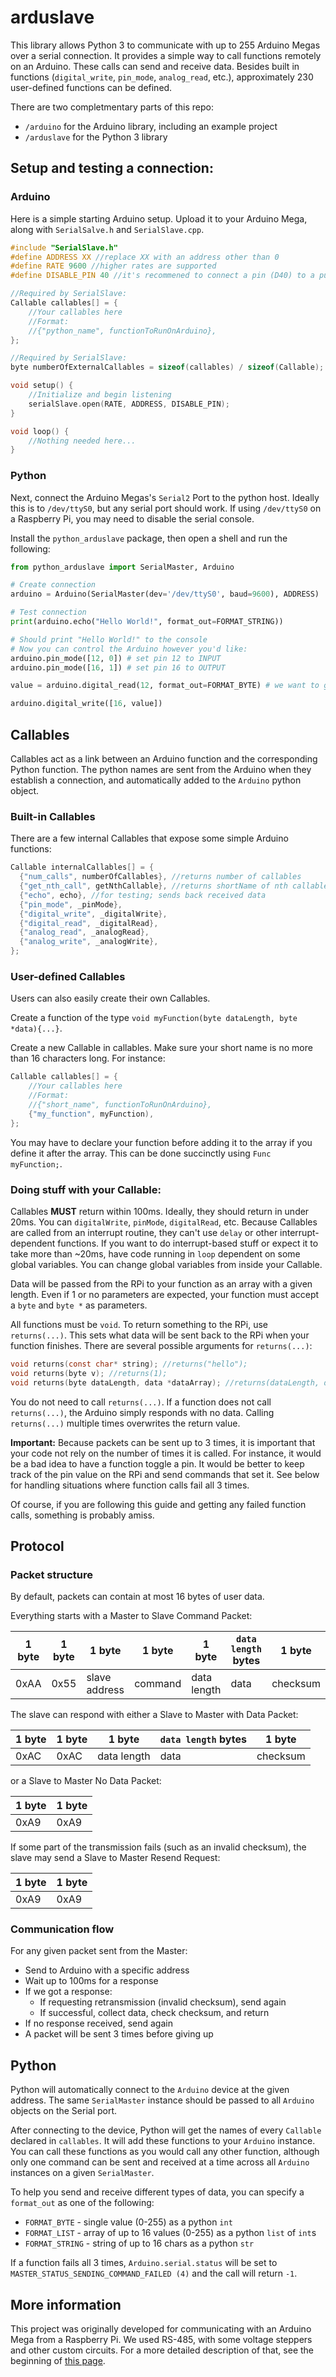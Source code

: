 # arduslave
This library allows Python 3 to communicate with up to 255 Arduino Megas over a serial connection.  It provides a simple way to call functions remotely on an Arduino.  These calls can send and receive data.  Besides built in functions (`digital_write`, `pin_mode`, `analog_read`, etc.), approximately 230 user-defined functions can be defined.

There are two completmentary parts of this repo:
 - `/arduino` for the Arduino library, including an example project
 - `/arduslave` for the Python 3 library


## Setup and testing a connection:

### Arduino

Here is a simple starting Arduino setup.  Upload it to your Arduino Mega, along with `SerialSalve.h` and `SerialSlave.cpp`.
```C
#include "SerialSlave.h"
#define ADDRESS XX //replace XX with an address other than 0
#define RATE 9600 //higher rates are supported
#define DISABLE_PIN 40 //it's recommened to connect a pin (D40) to a pulldown resistor that disables the serial transmission line

//Required by SerialSlave:
Callable callables[] = {
    //Your callables here
    //Format:
    //{"python_name", functionToRunOnArduino},
};

//Required by SerialSlave:
byte numberOfExternalCallables = sizeof(callables) / sizeof(Callable);

void setup() {
    //Initialize and begin listening
    serialSlave.open(RATE, ADDRESS, DISABLE_PIN); 
}

void loop() {
    //Nothing needed here...
}
```

### Python
Next, connect the Arduino Megas's `Serial2` Port to the python host.  Ideally this is to `/dev/ttyS0`, but any serial port should work.  If using `/dev/ttyS0` on a Raspberry Pi, you may need to disable the serial console.

Install the `python_arduslave` package, then open a shell and run the following:

```python
from python_arduslave import SerialMaster, Arduino

# Create connection
arduino = Arduino(SerialMaster(dev='/dev/ttyS0', baud=9600), ADDRESS)

# Test connection
print(arduino.echo("Hello World!", format_out=FORMAT_STRING))

# Should print "Hello World!" to the console
# Now you can control the Arduino however you'd like:
arduino.pin_mode([12, 0]) # set pin 12 to INPUT
arduino.pin_mode([16, 1]) # set pin 16 to OUTPUT

value = arduino.digital_read(12, format_out=FORMAT_BYTE) # we want to get a single value; without format_out this would return a list with a single element

arduino.digital_write([16, value]) 
```

## Callables

Callables act as a link between an Arduino function and the corresponding Python function.  The python names are sent from the Arduino when they establish a connection, and automatically added to the `Arduino` python object.

### Built-in Callables

There are a few internal Callables that expose some simple Arduino functions:
```C
Callable internalCallables[] = {
  {"num_calls", numberOfCallables}, //returns number of callables
  {"get_nth_call", getNthCallable}, //returns shortName of nth callable
  {"echo", echo}, //for testing; sends back received data
  {"pin_mode", _pinMode},
  {"digital_write", _digitalWrite},
  {"digital_read", _digitalRead},
  {"analog_read", _analogRead},
  {"analog_write", _analogWrite},
};
```

### User-defined Callables

Users can also easily create their own Callables.

Create a function of the type `void myFunction(byte dataLength, byte *data){...}`.  

Create a new Callable in callables.  Make sure your short name is no more than 16 characters long.  For instance:

```C
Callable callables[] = {
    //Your callables here
    //Format:
    //{"short_name", functionToRunOnArduino},
    {"my_function", myFunction),
};
```
You may have to declare your function before adding it to the array if you define it after the array.  This can be done succinctly using `Func myFunction;`.  

### Doing stuff with your Callable:

Callables **MUST** return within 100ms.  Ideally, they should return in under 20ms.  You can `digitalWrite`, `pinMode`, `digitalRead`, etc.  Because Callables are called from an interrupt routine, they can't use `delay` or other interrupt-dependent functions.  If you want to do interrupt-based stuff or expect it to take more than ~20ms, have code running in `loop` dependent on some global variables.  You can change global variables from inside your Callable.

Data will be passed from the RPi to your function as an array with a given length.  Even if 1 or no parameters are expected, your function must accept a `byte` and `byte *` as parameters.

All functions must be `void`.  To return something to the RPi, use `returns(...)`.  This sets what data will be sent back to the RPi when your function finishes.  There are several possible arguments for `returns(...)`:

```C
void returns(const char* string); //returns("hello");
void returns(byte v); //returns(1);
void returns(byte dataLength, data *dataArray); //returns(dataLength, data); as in echo
```

You do not need to call `returns(...)`.  If a function does not call `returns(...)`, the Arduino simply responds with no data.  Calling `returns(...)` multiple times overwrites the return value.

**Important:** Because packets can be sent up to 3 times, it is important that your code not rely on the number of times it is called.  For instance, it would be a bad idea to have a function toggle a pin.  It would be better to keep track of the pin value on the RPi and send commands that set it.  See below for handling situations where function calls fail all 3 times.

Of course, if you are following this guide and getting any failed function calls, something is probably amiss.

## Protocol

### Packet structure

By default, packets can contain at most 16 bytes of user data.

Everything starts with a Master to Slave Command Packet:

|1 byte|1 byte|1 byte       | 1 byte | 1 byte     |`data length` bytes|1 byte  |
|------|------|-------------|--------|------------|-------------------|--------|
|0xAA  |0x55  |slave address|command |data length |data               |checksum|

The slave can respond with either a Slave to Master with Data Packet:

|1 byte|1 byte|1 byte     |`data length` bytes|1 byte  |
|------|------|-----------|-------------------|--------|
| 0xAC | 0xAC |data length|data               |checksum|

or a Slave to Master No Data Packet:

|1 byte|1 byte|
|------|------|
|0xA9  |0xA9  |

If some part of the transmission fails (such as an invalid checksum), the slave may send a Slave to Master Resend Request:

|1 byte|1 byte|
|------|------|
|0xA9  |0xA9  |

### Communication flow

For any given packet sent from the Master:
 * Send to Arduino with a specific address
 * Wait up to 100ms for a response
 * If we got a response:
    * If requesting retransmission (invalid checksum), send again
    * If successful, collect data, check checksum, and return
 * If no response received, send again
 * A packet will be sent 3 times before giving up

## Python

Python will automatically connect to the `Arduino` device at the given address.  The same `SerialMaster` instance should be passed to all `Arduino` objects on the Serial port.

After connecting to the device, Python will get the names of every `Callable` declared in `callables`.  It will add these functions to your `Arduino` instance. You can call these functions as you would call any other function, although only one command can be sent and received at a time across all `Arduino` instances on a given `SerialMaster`.

To help you send and receive different types of data, you can specify a `format_out` as one of the following:
 * `FORMAT_BYTE` - single value (0-255) as a python `int`
 * `FORMAT_LIST` - array of up to 16 values (0-255) as a python `list` of `int`s
 * `FORMAT_STRING` - string of up to 16 chars as a python `str` 

If a function fails all 3 times, `Arduino.serial.status` will be set to `MASTER_STATUS_SENDING_COMMAND_FAILED (4)` and the call will return `-1`.

## More information

This project was originally developed for communicating with an Arduino Mega from a Raspberry Pi.  We used RS-485, with some voltage steppers and other custom circuits.  For a more detailed description of that, see the beginning of [this page](https://github.com/n-wach/Portfolio/wiki/Recap).

